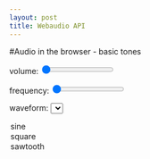 ```yaml
---
layout: post
title: Webaudio API
---
```

#Audio in the browser - basic tones

volume: <input id="volume" type="range" min="0" max="100" value="0">
<span id="volumex"></span>

frequency: <input id="frequency" type="range" min="200" max="5000" value="200">
<span id="frequencyx"></span>

waveform: <select id="waveform">
 <option value="sine">sine</option>
 <option value="square">square</option>
 <option value="sawtooth">sawtooth</option>
</select>

<script type="text/javascript">
if (typeof webkitAudioContext == "function") {
    AudioContext = webkitAudioContext;
}
window.onload = function () {
    var context = new AudioContext();
    var osc1 = context.createOscillator();
    var gain1 = context.createGain();
    osc1.connect(gain1);
    gain1.connect(context.destination);
    osc1.start();

    document.getElementById("volume").onchange = function () {
        gain1.gain.value = this.value / 100;
        document.getElementById("volumex").innerHTML = this.value;
    };
    document.getElementById("frequency").onchange = function () {
        osc1.frequency.value = this.value;
        document.getElementById("frequencyx").innerHTML = this.value;
    };
    document.getElementById("waveform").onchange = function () {
        osc1.type = this.value;
    };

    document.getElementById("volume").onchange();
    document.getElementById("frequency").onchange();
    document.getElementById("waveform").onchange();
};
</script>